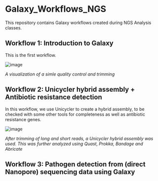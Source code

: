 # Galaxy_Workflows_NGS

This repository contains Galaxy workflows created during NGS Analysis classes.

## Workflow 1: Introduction to Galaxy

This is the first workflow.

![image](https://github.com/tbothof/Galaxy_Workflows_NGS/assets/163141499/938e4cb9-0e99-4505-9482-ad348169f3b7)

_A visualization of a simle quality control and trimming_

## Workflow 2: Unicycler hybrid assembly + Antibiotic resistance detection

In this workflow, we use Unicycler to create a hybrid assembly, to be checked with some other tools for completeness as well as antibiotic resistance genes.

![image](https://github.com/tbothof/Galaxy_Workflows_NGS/assets/163141499/ddd24051-def7-45c5-9b0b-dbeea0f7bed9)

_After trimming of long and short reads, a Unicycler hybrid assembly was used. This was further analyzed using Quast, Prokka, Bandage and Abricate_

## Workflow 3: Pathogen detection from (direct Nanopore) sequencing data using Galaxy

